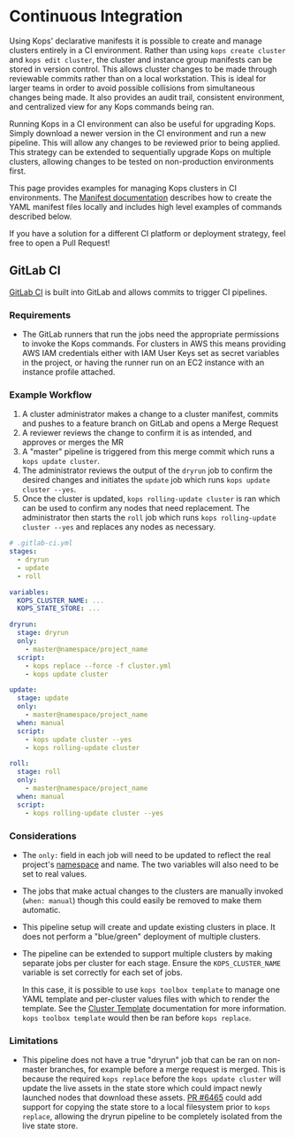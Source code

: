 # Continuous Integration

Using Kops' declarative manifests it is possible to create and manage clusters entirely in a CI environment.
Rather than using `kops create cluster` and `kops edit cluster`, the cluster and instance group manifests can be stored in version control.
This allows cluster changes to be made through reviewable commits rather than on a local workstation.
This is ideal for larger teams in order to avoid possible collisions from simultaneous changes being made.
It also provides an audit trail, consistent environment, and centralized view for any Kops commands being ran.

Running Kops in a CI environment can also be useful for upgrading Kops.
Simply download a newer version in the CI environment and run a new pipeline.
This will allow any changes to be reviewed prior to being applied.
This strategy can be extended to sequentially upgrade Kops on multiple clusters, allowing changes to be tested on non-production environments first.

This page provides examples for managing Kops clusters in CI environments.
The [Manifest documentation](./manifests_and_customizing_via_api.md) describes how to create the YAML manifest files locally and includes high level examples of commands described below.

If you have a solution for a different CI platform or deployment strategy, feel free to open a Pull Request!

## GitLab CI

[GitLab CI](https://about.gitlab.com/product/continuous-integration/) is built into GitLab and allows commits to trigger CI pipelines.

### Requirements

* The GitLab runners that run the jobs need the appropriate permissions to invoke the Kops commands.
  For clusters in AWS this means providing AWS IAM credentials either with IAM User Keys set as secret variables in the project, or having the runner run on an EC2 instance with an instance profile attached.


### Example Workflow

1. A cluster administrator makes a change to a cluster manifest, commits and pushes to a feature branch on GitLab and opens a Merge Request
2. A reviewer reviews the change to confirm it is as intended, and approves or merges the MR
3. A "master" pipeline is triggered from this merge commit which runs a `kops update cluster`.
4. The administrator reviews the output of the `dryrun` job to confirm the desired changes and initiates the `update` job which runs `kops update cluster --yes`.
5. Once the cluster is updated, `kops rolling-update cluster` is ran which can be used to confirm any nodes that need replacement. The administrator then starts the `roll` job which runs `kops rolling-update cluster --yes` and replaces any nodes as necessary.

```yaml
# .gitlab-ci.yml
stages:
  - dryrun
  - update
  - roll

variables:
  KOPS_CLUSTER_NAME: ...
  KOPS_STATE_STORE: ...

dryrun:
  stage: dryrun
  only:
    - master@namespace/project_name
  script:
    - kops replace --force -f cluster.yml
    - kops update cluster

update:
  stage: update
  only:
    - master@namespace/project_name
  when: manual
  script:
    - kops update cluster --yes
    - kops rolling-update cluster

roll:
  stage: roll
  only:
    - master@namespace/project_name
  when: manual
  script:
    - kops rolling-update cluster --yes
```

### Considerations

* The `only:` field in each job will need to be updated to reflect the real project's [namespace](https://docs.gitlab.com/ce/user/group/#namespaces) and name.
  The two variables will also need to be set to real values.
* The jobs that make actual changes to the clusters are manually invoked (`when: manual`) though this could easily be removed to make them automatic.
* This pipeline setup will create and update existing clusters in place. It does not perform a "blue/green" deployment of multiple clusters.
* The pipeline can be extended to support multiple clusters by making separate jobs per cluster for each stage.
  Ensure the `KOPS_CLUSTER_NAME` variable is set correctly for each set of jobs.

  In this case, it is possible to use `kops toolbox template` to manage one YAML template and per-cluster values files with which to render the template.
  See the [Cluster Template](./operations/cluster_template.md) documentation for more information.
  `kops toolbox template` would then be ran before `kops replace`.

### Limitations

* This pipeline does not have a true "dryrun" job that can be ran on non-master branches, for example before a merge request is merged.
  This is because the required `kops replace` before the `kops update cluster` will update the live assets in the state store which could impact newly launched nodes that download these assets.
  [PR #6465](https://github.com/kubernetes/kops/pull/6465) could add support for copying the state store to a local filesystem prior to `kops replace`, allowing the dryrun pipeline to be completely isolated from the live state store.
